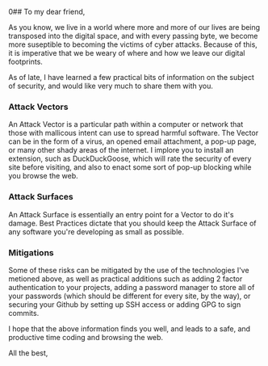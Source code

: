 0## To my dear friend,

As you know, we live in a world where more and more of our lives are being transposed into the digital space, and with every passing byte, we become more suseptible to becoming the victims of cyber attacks. Because of this, it is imperative that we be weary of where and how we leave our digital footprints.

As of late, I have learned a few practical bits of information on the subject of security, and would like very much to share them with you.

### Attack Vectors
An Attack Vector is a particular path within a computer or network that those with mallicous intent can use to spread harmful software. The Vector can be in the form of a virus, an opened email attachment, a pop-up page, or many other shady areas of the internet. I implore you to install an extension, such as DuckDuckGoose, which will rate the security of every site before visiting, and also to enact some sort of pop-up blocking while you browse the web.

### Attack Surfaces
An Attack Surface is essentially an entry point for a Vector to do it's damage. Best Practices dictate that you should keep the Attack Surface of any software you're developing as small as possible.

### Mitigations
Some of these risks can be mitigated by the use of the technologies I've metioned above, as well as practical additions such as adding 2 factor authentication to your projects, adding a password manager to store all of your passwords (which should be different for every site, by the way), or securing your Github by setting up SSH access or adding GPG to sign commits.

I hope that the above information finds you well, and leads to a safe, and productive time coding and browsing the web.

All the best,
